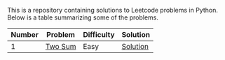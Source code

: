 This is a repository containing solutions to Leetcode problems in Python. Below is a table summarizing some of the problems.

| Number | Problem | Difficulty | Solution |
| --- | --- | --- | --- |
| 1 | [Two Sum](https://leetcode.com/problems/two-sum/) | Easy | [Solution](https://github.com/pwu97/Leetcode-Python/blob/main/Problems/LC0001_twoSum.py) |
<!--
| 2 | [Add Two Numbers](https://leetcode.com/problems/add-two-numbers/) | Medium | [Solution](https://github.com/ConcreteCS/Leetcode-Python-Solutions/blob/main/Problems/LC0002_addTwoNumbers.py) |
| 100 | [Same Tree](https://leetcode.com/problems/same-tree/) | Easy | [Solution](https://github.com/ConcreteCS/Leetcode-Python-Solutions/blob/main/Problems/LC0100_isSameTree.py) |
| 208 | [Implement Trie (Prefix Tree)](https://leetcode.com/problems/implement-trie-prefix-tree/) | Medium | [Solution](https://github.com/ConcreteCS/Leetcode-Python-Solutions/blob/main/Problems/LC0208_implementTrie.py) |
| 300 | [Longest Increasing Subsequence](https://leetcode.com/problems/longest-increasing-subsequence/) | Medium | [Solution](https://github.com/ConcreteCS/Leetcode-Python-Solutions/blob/main/Problems/LC0300_lengthofLIS.py) |  -->
